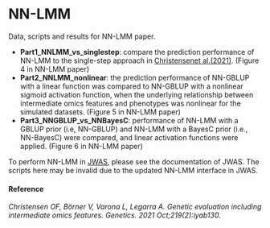 # NN-LMM
Data, scripts and results for NN-LMM paper.

* **Part1_NNLMM_vs_singlestep**: compare the prediction performance of NN-LMM to the single-step approach in [Christensenet al.(2021)](https://doi.org/10.1093/genetics/iyab130). (Figure 4 in NN-LMM paper)
* **Part2_NNLMM_nonlinear**: the prediction performance of NN-GBLUP with a linear function was compared to NN-GBLUP with a nonlinear sigmoid activation function, when the underlying relationship between intermediate omics features and phenotypes was nonlinear for the simulated datasets.  (Figure 5 in NN-LMM paper)
* **Part3_NNGBLUP_vs_NNBayesC**: performance of NN-LMM with a GBLUP prior (i.e, NN-GBLUP) and NN-LMM with a BayesC prior (i.e., NN-BayesC) were compared, and linear activation functions were applied. (Figure 6 in NN-LMM paper)


To perform NN-LMM in [JWAS](https://github.com/reworkhow/JWAS.jl), please see the documentation of JWAS. The scripts here may be invalid due to the updated NN-LMM interface in JWAS.


#### Reference
*Christensen OF, Börner V, Varona L, Legarra A. Genetic evaluation including intermediate omics features. Genetics. 2021 Oct;219(2):iyab130.*

